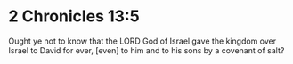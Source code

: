 # 2 Chronicles 13:5

Ought ye not to know that the LORD God of Israel gave the kingdom over Israel to David for ever, [even] to him and to his sons by a covenant of salt?